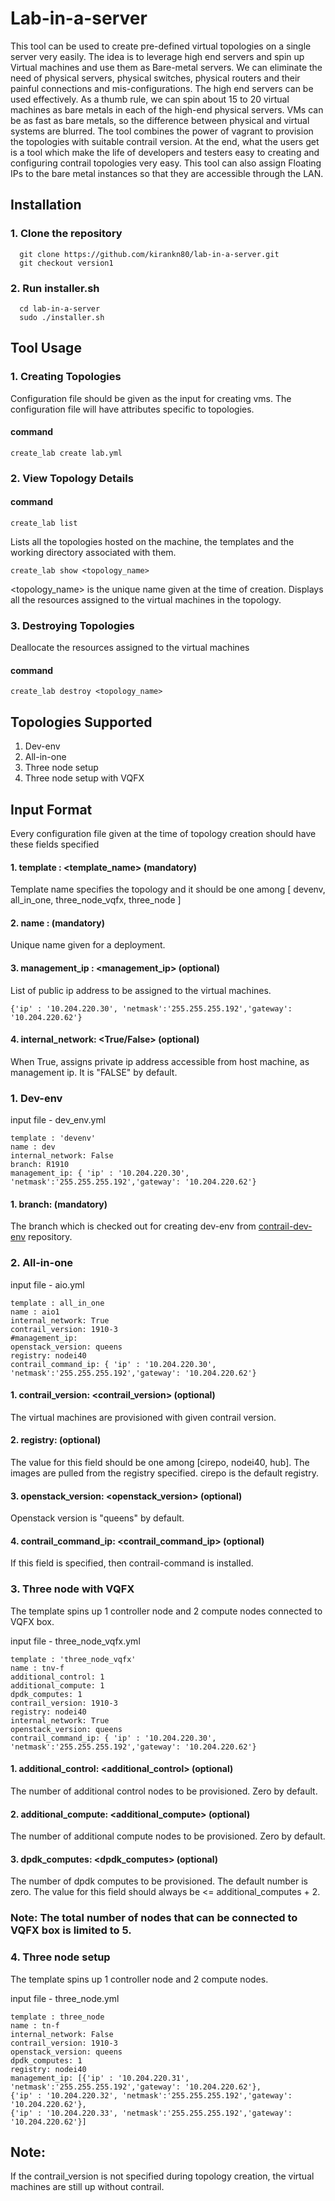 # Lab-in-a-server

This tool can be used to create pre-defined virtual topologies on a single server very easily. The idea is to leverage high end servers and spin up Virtual machines and use them as Bare-metal servers. We can eliminate the need of physical servers, physical switches, physical routers and their painful connections and mis-configurations. The high end servers can be used effectively. As a thumb rule, we can spin about 15 to 20 virtual machines as bare metals in each of the high-end physical servers. VMs can be as fast as bare metals, so the difference between physical and virtual systems are blurred. The tool combines the power of vagrant to provision the topologies with suitable contrail version. At the end, what the users get is a tool which make the life of developers and testers easy to creating and configuring contrail topologies very easy. This tool can also assign Floating IPs to the bare metal instances so that they are accessible through the LAN.

## Installation

### 1. Clone the repository

```
  git clone https://github.com/kirankn80/lab-in-a-server.git
  git checkout version1

``` 
### 2. Run installer.sh 


```
  cd lab-in-a-server
  sudo ./installer.sh 

``` 

## Tool Usage

### 1. Creating Topologies
Configuration file should be given as the input for creating vms. The configuration file will have attributes specific to topologies.

#### command

```
create_lab create lab.yml
```

### 2. View Topology Details

#### command

```
create_lab list
```
Lists all the topologies hosted on the machine, the templates and the working directory associated with them.

```
create_lab show <topology_name> 
```
<topology_name> is the unique name given at the time of creation.
Displays all the resources assigned to the virtual machines in the topology.

### 3. Destroying Topologies
Deallocate the resources assigned to the virtual machines

#### command
```
create_lab destroy <topology_name>
```

## Topologies Supported

1. Dev-env
2. All-in-one
3. Three node setup 
4. Three node setup with VQFX

## Input Format
Every configuration file given at the time of topology creation should have these fields specified

#### 1. template : <template_name> (mandatory)
Template name specifies the topology and it should be one among [ devenv, all_in_one, three_node_vqfx, three_node ] 

#### 2. name : <name> (mandatory)
Unique name given for a deployment. 

#### 3. management_ip : <management_ip> (optional)
List of public ip address to be assigned to the virtual machines.
```
{'ip' : '10.204.220.30', 'netmask':'255.255.255.192','gateway': '10.204.220.62'}
```
#### 4. internal_network: <True/False> (optional)
When True, assigns private ip address accessible from host machine, as management ip. It is "FALSE" by default.

### 1. Dev-env

input file - dev_env.yml
```
template : 'devenv'
name : dev
internal_network: False
branch: R1910
management_ip: { 'ip' : '10.204.220.30', 'netmask':'255.255.255.192','gateway': '10.204.220.62'}
```
#### 1. branch: <branch> (mandatory)
The branch which is checked out for creating dev-env from [contrail-dev-env](https://github.com/Juniper/contrail-dev-env.git) repository.

### 2. All-in-one

input file - aio.yml
```
template : all_in_one
name : aio1
internal_network: True
contrail_version: 1910-3
#management_ip:
openstack_version: queens
registry: nodei40
contrail_command_ip: { 'ip' : '10.204.220.30', 'netmask':'255.255.255.192','gateway': '10.204.220.62'}
```
#### 1. contrail_version: <contrail_version> (optional)
The virtual machines are provisioned with given contrail version. 

#### 2. registry: <registry> (optional)
The value for this field should be one among [cirepo, nodei40, hub]. The images are pulled from the registry specified. cirepo is the default registry.

#### 3. openstack_version: <openstack_version> (optional)
Openstack version is "queens" by default.

#### 4. contrail_command_ip: <contrail_command_ip> (optional)
If this field is specified, then contrail-command is installed.

### 3. Three node with VQFX
The template spins up 1 controller node and 2 compute nodes connected to VQFX box.

input file - three_node_vqfx.yml
```
template : 'three_node_vqfx'
name : tnv-f
additional_control: 1
additional_compute: 1
dpdk_computes: 1
contrail_version: 1910-3
registry: nodei40
internal_network: True
openstack_version: queens
contrail_command_ip: { 'ip' : '10.204.220.30', 'netmask':'255.255.255.192','gateway': '10.204.220.62'}
```
#### 1. additional_control: <additional_control> (optional)
The number of additional control nodes to be provisioned. Zero by default.

#### 2. additional_compute: <additional_compute> (optional)
The number of additional compute nodes to be provisioned. Zero by default.

#### 3. dpdk_computes: <dpdk_computes> (optional)
The number of dpdk computes to be provisioned. The default number is zero. The value for this field should always be <= additional_computes + 2.

### Note: The total number of nodes that can be connected to VQFX box is limited to 5. 
### 4. Three node setup
The template spins up 1 controller node and 2 compute nodes.

input file - three_node.yml
```
template : three_node
name : tn-f
internal_network: False
contrail_version: 1910-3
openstack_version: queens
dpdk_computes: 1
registry: nodei40
management_ip: [{'ip' : '10.204.220.31', 'netmask':'255.255.255.192','gateway': '10.204.220.62'},
{'ip' : '10.204.220.32', 'netmask':'255.255.255.192','gateway': '10.204.220.62'},
{'ip' : '10.204.220.33', 'netmask':'255.255.255.192','gateway': '10.204.220.62'}]
```
## Note:
If the contrail_version is not specified during topology creation, the virtual machines are still up without contrail.
